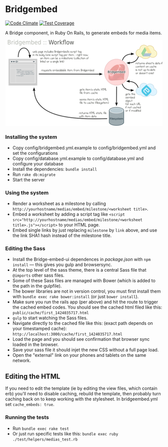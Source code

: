 Bridgembed
==========

[![Code Climate](https://codeclimate.com/repos/549c8a48e30ba06537002021/badges/2e1f5ed3a05c045248dc/gpa.svg)](https://codeclimate.com/repos/549c8a48e30ba06537002021/feed) 
[![Test Coverage](https://codeclimate.com/repos/549c8a48e30ba06537002021/badges/2e1f5ed3a05c045248dc/coverage.svg)](https://codeclimate.com/repos/549c8a48e30ba06537002021/feed)

A Bridge component, in Ruby On Rails, to generate embeds for media items.

![Workflow](doc/workflow.png?raw=true "Workflow")

### Installing the system

* Copy config/bridgembed.yml.example to config/bridgembed.yml and set the configurations
* Copy config/database.yml.example to config/database.yml and configure your database
* Install the dependencies: `bundle install`
* Run `rake db:migrate`
* Start the server

### Using the system

* Render a worksheet as a milestone by calling `http://yourhostname/medias/embed/milestone/<worksheet title>`.
* Embed a worksheet by adding a script tag like `<script src="http://yourhostname/medias/embed/milestone/<worksheet title>.js"></script>` to your HTML page. 
* Embed single links by just replacing `milestone` by `link` above, and use the link SHA1 hash instead of the milestone title.

### Editing the Sass

* Install the Bridge-embed-ui dependences in *package.json* with `npm install` — this gives you gulp and browsersync.
* At the top level of the sass theme, there is a central Sass file that `@imports` other sass files.
* Some of these Sass files are managed with Bower (which is added to the path in the gulpfile).
* The bower libraries are not in version control, you must first install them with `bundle exec rake bower:install` (or just `bower install`).
* Make sure you run the rails app (per above) and hit the route to trigger the cached embed codes. You should see the cached html filed like this: `public/cache/first_1424035717.html`
* `gulp` to start watching the Sass files.
* Navigate directly to the cached file like this: (exact path depends on your timestamped cache): `http://localhost:3000/cache/first_1424035717.html`
* Load the page and you should see confirmation that browser sync loaded in the browser. 
* Save your sass file it should injet the new CSS without a full page load. 
* Open the "external" link on your phones and tablets on the same network.

## Editing the HTML

If you need to edit the template (ie by editing the view files, which contain erb) you'll need to disable caching, rebuild the template, then probably turn caching back on to keep working with the stylesheet. In bridgeembed.yml set `cache_embeds: true`.

### Running the tests

* Run `bundle exec rake test`
* Or just run specific tests like this: `bundle exec ruby ./test/helpers/medias_test.rb`
